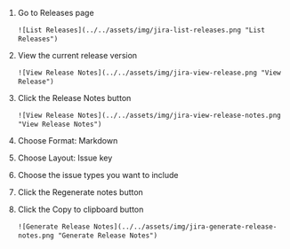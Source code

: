 1. Go to Releases page

       ![List Releases](../../assets/img/jira-list-releases.png "List Releases")

1. View the current release version

       ![View Release Notes](../../assets/img/jira-view-release.png "View Release")

1. Click the Release Notes button

       ![View Release Notes](../../assets/img/jira-view-release-notes.png "View Release Notes")

1. Choose Format: Markdown

1. Choose Layout: Issue key

1. Choose the issue types you want to include
   
1. Click the Regenerate notes button

1. Click the Copy to clipboard button 

       ![Generate Release Notes](../../assets/img/jira-generate-release-notes.png "Generate Release Notes")
